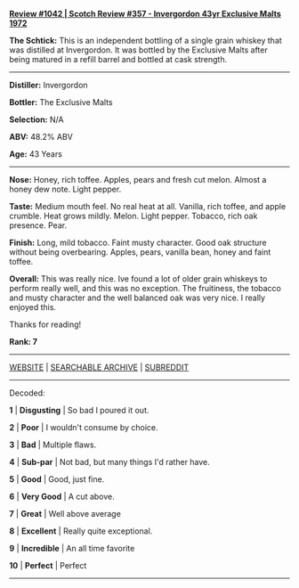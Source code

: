 
[**Review #1042 | Scotch Review #357 - Invergordon 43yr Exclusive Malts 1972**]( https://t8ke.review/review-1042-invergordon-43yr-exclusive-malts-1972/)

**The Schtick:** This is an independent bottling of a single grain whiskey that was distilled at Invergordon. It was bottled by the Exclusive Malts after being matured in a refill barrel and bottled at cask strength. 

-----

**Distiller:** Invergordon

**Bottler:** The Exclusive Malts

**Selection:** N/A

**ABV:** 48.2% ABV

**Age:** 43 Years 

-----

**Nose:**  Honey, rich toffee. Apples, pears and fresh cut melon. Almost a honey dew note. Light pepper. 

**Taste:** Medium mouth feel. No real heat at all. Vanilla, rich toffee, and apple crumble. Heat grows mildly. Melon. Light pepper. Tobacco, rich oak presence. Pear. 

**Finish:** Long, mild tobacco. Faint musty character. Good oak structure without being overbearing. Apples, pears, vanilla bean, honey and faint toffee. 

**Overall:** This was really nice. Ive found a lot of older grain whiskeys to perform really well, and this was no exception. The fruitiness, the tobacco and musty character and the well balanced oak was very nice. I really enjoyed this. 

Thanks for reading!

**Rank: 7**



-----

[WEBSITE](https://t8ke.review) | [SEARCHABLE ARCHIVE](https://t8ke.review/review-archive/) | [SUBREDDIT](https://reddit.com/r/t8kereviews)

-----

Decoded:

**1** | **Disgusting** | So bad I poured it out.

**2** | **Poor** | I wouldn't consume by choice.

**3** | **Bad** | Multiple flaws.

**4** | **Sub-par** | Not bad, but many things I'd rather have.

**5** | **Good** | Good, just fine.

**6** | **Very Good** | A cut above.

**7** | **Great** | Well above average

**8** | **Excellent** | Really quite exceptional.

**9** | **Incredible** | An all time favorite

**10** | **Perfect** | Perfect

----

